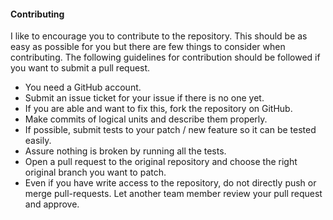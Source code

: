 #### Contributing

I like to encourage you to contribute to the repository.
This should be as easy as possible for you but there are few things to consider when contributing. The following guidelines for contribution should be followed if you want to submit a pull request.
  * You need a GitHub account.
  * Submit an issue ticket for your issue if there is no one yet.
  * If you are able and want to fix this, fork the repository on GitHub.
  * Make commits of logical units and describe them properly.
  * If possible, submit tests to your patch / new feature so it can be tested easily.
  * Assure nothing is broken by running all the tests.
  * Open a pull request to the original repository and choose the right original branch you want to patch.
  * Even if you have write access to the repository, do not directly push or merge pull-requests. Let another team member review your pull request and approve.
